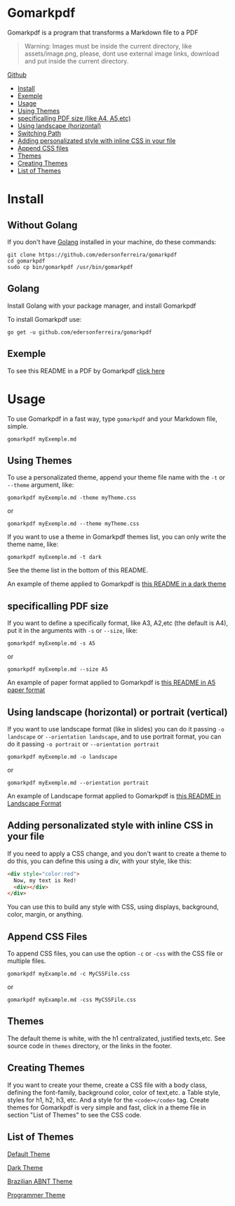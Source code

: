 # Gomarkpdf

Gomarkpdf is a program that transforms a Markdown file to a PDF

> Warning: Images must be inside the current directory, like assets/image.png, please, dont use external image links, download and put inside the current directory.

[Github](https://github.com/edersonferreira/gomarkpdf)

- [Install](#install)
- [Exemple](#example)
- [Usage](#usage)
- [Using Themes](#using-themes)
- [specificalling PDF size (like A4, A5,etc)](#specificalling-pdf-size)
- [Using landscape (horizontal)](#using-landscape-horizontal)
- [Switching Path](#switching-path)
- [Adding personalizated style with inline CSS in your file](#adding-personalizated-style-with-inline-css-in-your-file)
- [Append CSS files](#append-css-files)
- [Themes](#themes)
- [Creating Themes](#creating-themes)
- [List of Themes](#list-of-themes)

# Install

## Without Golang

If you don't have [Golang](https://golang.org/) installed in your machine, do these commands:

```
git clone https://github.com/edersonferreira/gomarkpdf
cd gomarkpdf
sudo cp bin/gomarkpdf /usr/bin/gomarkpdf
```

## Golang

Install Golang with your package manager, and install Gomarkpdf

To install Gomarkpdf use:

`go get -u github.com/edersonferreira/gomarkpdf`

## Exemple

To see this README in a PDF by Gomarkpdf [click here](https://github.com/edersonferreira/gomarkpdf/blob/master/examples/README.pdf)

# Usage

To use Gomarkpdf in a fast way, type `gomarkpdf` and your Markdown file, simple.

`gomarkpdf myExemple.md`

## Using Themes

To use a personalizated theme, append your theme file name with the `-t` or `--theme` argument, like:

`gomarkpdf myExemple.md -theme myTheme.css`

or

`gomarkpdf myExemple.md --theme myTheme.css`

If you want to use a theme in Gomarkpdf themes list, you can only write the theme name, like:

`gomarkpdf myExemple.md -t dark`

See the theme list in the bottom of this README.

An example of theme applied to Gomarkpdf is [this README in a dark theme](https://github.com/edersonferreira/gomarkpdf/blob/master/examples/dark.pdf)

## specificalling PDF size

If you want to define a specifically format, like A3, A2,etc (the default is A4), put it in the arguments with `-s` or `--size`, like:

`gomarkpdf myExemple.md -s A5`

or

`gomarkpdf myExemple.md --size A5`

An example of paper format applied to Gomarkpdf is [this README in A5 paper format](https://github.com/edersonferreira/gomarkpdf/blob/master/examples/a5.pdf)

## Using landscape (horizontal) or portrait (vertical)

If you want to use landscape format (like in slides) you can do it passing `-o landscape` or `--orientation landscape`, and to use portrait format, you can do it passing `-o portrait` or `--orientation portrait`

`gomarkpdf myExemple.md -o landscape`

or

`gomarkpdf myExemple.md --orientation portrait`

An example of Landscape format applied to Gomarkpdf is [this README in Landscape Format](https://github.com/edersonferreira/gomarkpdf/blob/master/examples/landscape.pdf)

## Adding personalizated style with inline CSS in your file

If you need to apply a CSS change, and you don't want to create a theme to do this, you can define this using a div, with your style, like this:

```html
<div style="color:red">
  Now, my text is Red!
  <div></div>
</div>
```

You can use this to build any style with CSS, using displays, background, color, margin, or anything.

## Append CSS Files

To append CSS files, you can use the option `-c` or `-css` with the CSS file or multiple files.

```
gomarkpdf myExample.md -c MyCSSFile.css
```

or

```
gomarkpdf myExample.md -css MyCSSFile.css
```

## Themes

The default theme is white, with the h1 centralizated, justified texts,etc. See source code in `themes` directory, or the links in the footer.

## Creating Themes

If you want to create your theme, create a CSS file with a body class, defining the font-family, background color, color of text,etc. a Table style, styles for h1, h2, h3, etc. And a style for the `<code></code>` tag. Create themes for Gomarkpdf is very simple and fast, click in a theme file in section "List of Themes" to see the CSS code.

## List of Themes

[Default Theme](https://github.com/edersonferreira/gomarkpdf/blob/master/src/themes/default.css)

[Dark Theme](https://github.com/edersonferreira/gomarkpdf/blob/master/src/themes/dark.css)

[Brazilian ABNT Theme](https://github.com/edersonferreira/gomarkpdf/blob/master/src/themes/abnt.css)

[Programmer Theme](https://github.com/edersonferreira/gomarkpdf/blob/master/src/themes/programmer.css)
